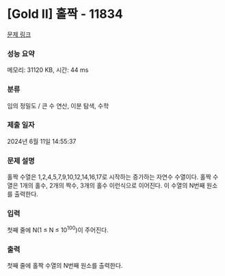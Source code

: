 # [Gold II] 홀짝 - 11834 

[문제 링크](https://www.acmicpc.net/problem/11834) 

### 성능 요약

메모리: 31120 KB, 시간: 44 ms

### 분류

임의 정밀도 / 큰 수 연산, 이분 탐색, 수학

### 제출 일자

2024년 6월 11일 14:55:37

### 문제 설명

<p>홀짝 수열은 1,2,4,5,7,9,10,12,14,16,17로 시작하는 증가하는 자연수 수열이다. 홀짝 수열은 1개의 홀수, 2개의 짝수, 3개의 홀수 이런식으로 이어진다. 이 수열의 N번째 원소를 출력한다.</p>

### 입력 

 <p>첫째 줄에 N(1 ≤ N ≤ 10<sup>100</sup>)이 주어진다.</p>

### 출력 

 <p>첫째 줄에 홀짝 수열의 N번째 원소를 출력한다.</p>

